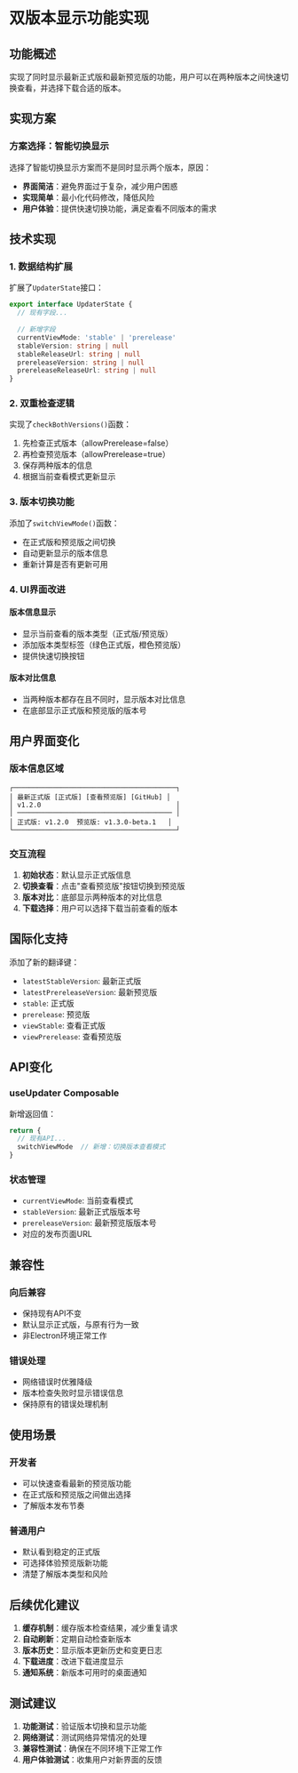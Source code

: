 # 双版本显示功能实现

## 功能概述

实现了同时显示最新正式版和最新预览版的功能，用户可以在两种版本之间快速切换查看，并选择下载合适的版本。

## 实现方案

### 方案选择：智能切换显示

选择了智能切换显示方案而不是同时显示两个版本，原因：
- **界面简洁**：避免界面过于复杂，减少用户困惑
- **实现简单**：最小化代码修改，降低风险
- **用户体验**：提供快速切换功能，满足查看不同版本的需求

## 技术实现

### 1. 数据结构扩展

扩展了`UpdaterState`接口：
```typescript
export interface UpdaterState {
  // 现有字段...
  
  // 新增字段
  currentViewMode: 'stable' | 'prerelease'
  stableVersion: string | null
  stableReleaseUrl: string | null
  prereleaseVersion: string | null
  prereleaseReleaseUrl: string | null
}
```

### 2. 双重检查逻辑

实现了`checkBothVersions()`函数：
1. 先检查正式版本（allowPrerelease=false）
2. 再检查预览版本（allowPrerelease=true）
3. 保存两种版本的信息
4. 根据当前查看模式更新显示

### 3. 版本切换功能

添加了`switchViewMode()`函数：
- 在正式版和预览版之间切换
- 自动更新显示的版本信息
- 重新计算是否有更新可用

### 4. UI界面改进

#### 版本信息显示
- 显示当前查看的版本类型（正式版/预览版）
- 添加版本类型标签（绿色正式版，橙色预览版）
- 提供快速切换按钮

#### 版本对比信息
- 当两种版本都存在且不同时，显示版本对比信息
- 在底部显示正式版和预览版的版本号

## 用户界面变化

### 版本信息区域
```
┌─────────────────────────────────────────┐
│ 最新正式版 [正式版] [查看预览版] [GitHub] │
│ v1.2.0                                  │
│ ─────────────────────────────────────── │
│ 正式版: v1.2.0  预览版: v1.3.0-beta.1   │
└─────────────────────────────────────────┘
```

### 交互流程
1. **初始状态**：默认显示正式版信息
2. **切换查看**：点击"查看预览版"按钮切换到预览版
3. **版本对比**：底部显示两种版本的对比信息
4. **下载选择**：用户可以选择下载当前查看的版本

## 国际化支持

添加了新的翻译键：
- `latestStableVersion`: 最新正式版
- `latestPrereleaseVersion`: 最新预览版
- `stable`: 正式版
- `prerelease`: 预览版
- `viewStable`: 查看正式版
- `viewPrerelease`: 查看预览版

## API变化

### useUpdater Composable
新增返回值：
```typescript
return {
  // 现有API...
  switchViewMode  // 新增：切换版本查看模式
}
```

### 状态管理
- `currentViewMode`: 当前查看模式
- `stableVersion`: 最新正式版版本号
- `prereleaseVersion`: 最新预览版版本号
- 对应的发布页面URL

## 兼容性

### 向后兼容
- 保持现有API不变
- 默认显示正式版，与原有行为一致
- 非Electron环境正常工作

### 错误处理
- 网络错误时优雅降级
- 版本检查失败时显示错误信息
- 保持原有的错误处理机制

## 使用场景

### 开发者
- 可以快速查看最新的预览版功能
- 在正式版和预览版之间做出选择
- 了解版本发布节奏

### 普通用户
- 默认看到稳定的正式版
- 可选择体验预览版新功能
- 清楚了解版本类型和风险

## 后续优化建议

1. **缓存机制**：缓存版本检查结果，减少重复请求
2. **自动刷新**：定期自动检查新版本
3. **版本历史**：显示版本更新历史和变更日志
4. **下载进度**：改进下载进度显示
5. **通知系统**：新版本可用时的桌面通知

## 测试建议

1. **功能测试**：验证版本切换和显示功能
2. **网络测试**：测试网络异常情况的处理
3. **兼容性测试**：确保在不同环境下正常工作
4. **用户体验测试**：收集用户对新界面的反馈
